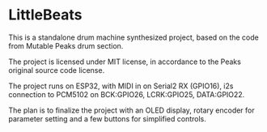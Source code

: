 # LittleBeats

This is a standalone drum machine synthesized project, based on the code from Mutable Peaks drum section.

The project is licensed under MIT license, in accordance to the Peaks original source code license.

The project runs on ESP32, with MIDI in on Serial2 RX (GPIO16), i2s connection to PCM5102 on BCK:GPIO26, LCRK:GPIO25, DATA:GPIO22.

The plan is to finalize the project with an OLED display, rotary encoder for parameter setting and a few buttons for simplified controls.
